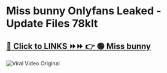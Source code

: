 
 # Miss bunny Onlyfans Leaked - Update Files 78klt

## <h2><a href="https://clipsfans.com/Miss_bunny&ref=git">🔗 Click to LINKS ⏩⏩ 👉 🟢 Miss bunny </a></h2>

<a href="https://clipsfans.com/Miss_bunny&ref=git" rel="nofollow" data-target="animated-image.originalLink"><img src="https://i.ibb.co.com/xMMVF88/686577567.gif" alt="Viral Video Original" style="max-width: 100%; display: inline-block;" data-target="animated-image.originalImage"></a>

